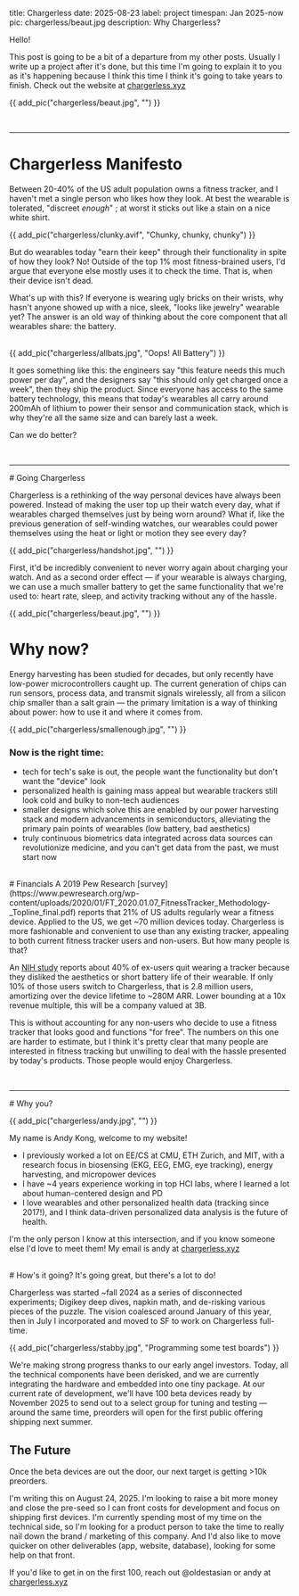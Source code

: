 title: Chargerless
date: 2025-08-23
label: project
timespan: Jan 2025-now
pic: chargerless/beaut.jpg
description: Why Chargerless?

Hello!

This post is going to be a bit of a departure from my other posts. Usually I write up a project after it's done, but this time I'm going to explain it to you as it's happening because I think this time I think it's going to take years to finish. Check out the website at [chargerless.xyz](https://chargerless.xyz/)

{{ add_pic("chargerless/beaut.jpg", "") }}

<br>
<hr>

# Chargerless Manifesto

Between 20-40% of the US adult population owns a fitness tracker, and I haven't met a single person who likes how they look. At best the wearable is tolerated, "discreet <i>enough</i>" ; at worst it sticks out like a stain on a nice white shirt. 

{{ add_pic("chargerless/clunky.avif", "Chunky, chunky, chunky") }}
<br>

But do wearables today "earn their keep" through their functionality in spite of how they look? No! Outside of the top 1% most fitness-brained users, I'd argue that everyone else mostly uses it to check the time. That is, when their device isn't dead.


What's up with this? If everyone is wearing ugly bricks on their wrists, why hasn't anyone showed up with a nice, sleek, "looks like jewelry" wearable yet? The answer is an old way of thinking about the core component that all wearables share: the battery.

<br>
{{ add_pic("chargerless/allbats.jpg", "Oops! All Battery") }}
<br>

It goes something like this: the engineers say "this feature needs this much power per day", and the designers say "this should only get charged once a week", then they ship the product. Since everyone has access to the same battery technology, this means that today's wearables all carry around 200mAh of lithium to power their sensor and communication stack, which is why they're all the same size and can barely last a week.

Can we do better?

<br>
<hr>
# Going Chargerless

Chargerless is a rethinking of the way personal devices have always been powered. Instead of making the user top up their watch every day, what if wearables charged themselves just by being worn around? What if, like the previous generation of self-winding watches, our wearables could power themselves using the heat or light or motion they see every day? 

{{ add_pic("chargerless/handshot.jpg", "") }}

First, it'd be incredibly convenient to never worry again about charging your watch. And as a second order effect — if your wearable is always charging, we can use a much smaller battery to get the same functionality that we're used to: heart rate, sleep, and activity tracking without any of the hassle.

{{ add_pic("chargerless/beaut.jpg", "") }}
<br>

# Why now?

Energy harvesting has been studied for decades, but only recently have low-power microcontrollers caught up. The current generation of chips can run sensors, process data, and transmit signals wirelessly, all from a silicon chip smaller than a salt grain — the primary limitation is a way of thinking about power: how to use it and where it comes from. 

{{ add_pic("chargerless/smallenough.jpg", "") }}
<br>

### Now is the right time:

- tech for tech's sake is out, the people want the functionality but don't want the "device" look
- personalized health is gaining mass appeal but wearable trackers still look cold and bulky to non-tech audiences
- smaller designs which solve this are enabled by our power harvesting stack and modern advancements in semiconductors, alleviating the primary pain points of wearables (low battery, bad aesthetics)
- truly continuous biometrics data integrated across data sources can revolutionize medicine, and you can't get data from the past, we must start now

<br>
# Financials
A 2019 Pew Research [survey](https://www.pewresearch.org/wp-content/uploads/2020/01/FT_2020.01.07_FitnessTracker_Methodology-_Topline_final.pdf) reports that 21% of US adults regularly wear a fitness device. Applied to the US, we get ~70 million devices today. Chargerless is more fashionable and convenient to use than any existing tracker, appealing to both current fitness tracker users and non-users. But how many people is that? 

An [NIH study](https://bmcpublichealth.biomedcentral.com/articles/10.1186/s12889-017-4888-1) reports about 40% of ex-users quit wearing a tracker because they disliked the aesthetics or short battery life of their wearable. If only 10% of those users switch to Chargerless, that is 2.8 million users, amortizing over the device lifetime to ~280M ARR. Lower bounding at a 10x revenue multiple, this will be a company valued at 3B. 

This is without accounting for any non-users who decide to use a fitness tracker that looks good and functions "for free". The numbers on this one are harder to estimate, but I think it's pretty clear that many people are interested in fitness tracking but unwilling to deal with the hassle presented by today's products. Those people would enjoy Chargerless.    

<br>
<hr>
# Why you?

{{ add_pic("chargerless/andy.jpg", "") }}

My name is Andy Kong, welcome to my website! 

- I previously worked a lot on EE/CS at CMU, ETH Zurich, and MIT, with a research focus in biosensing (EKG, EEG, EMG, eye tracking), energy harvesting, and micropower devices
- I have ~4 years experience working in top HCI labs, where I learned a lot about human-centered design and PD
- I love wearables and other personalized health data (tracking since 2017!), and I think data-driven personalized data analysis is the future of health. 

I'm the only person I know at this intersection, and if you know someone else I'd love to meet them! My email is andy at [chargerless.xyz](https://chargerless.xyz/)

<br>
# How's it going?
It's going great, but there's a lot to do!

Chargerless was started ~fall 2024 as a series of disconnected experiments; Digikey deep dives, napkin math, and de-risking various pieces of the puzzle. The vision coalesced around January of this year, then in July I incorporated and moved to SF to work on Chargerless full-time. 


{{ add_pic("chargerless/stabby.jpg", "Programming some test boards") }}
<br>

We're making strong progress thanks to our early angel investors. Today, all the technical components have been derisked, and we are currently integrating the hardware and embedded into one tiny package. At our current rate of development, we'll have 100 beta devices ready by November 2025 to send out to a select group for tuning and testing — around the same time, preorders will open for the first public offering shipping next summer.


## The Future
Once the beta devices are out the door, our next target is getting >10k preorders.

I'm writing this on August 24, 2025. I'm looking to raise a bit more money and close the pre-seed so I can front costs for development and focus on shipping first devices. I'm currently spending most of my time on the technical side, so I'm looking for a product person to take the time to really nail down the brand / marketing of this company. And I'd also like to move quicker on other deliverables (app, website, database), looking for some help on that front. 

If you'd like to get in on the first 100, reach out @oldestasian or andy at [chargerless.xyz](https://chargerless.xyz/)

